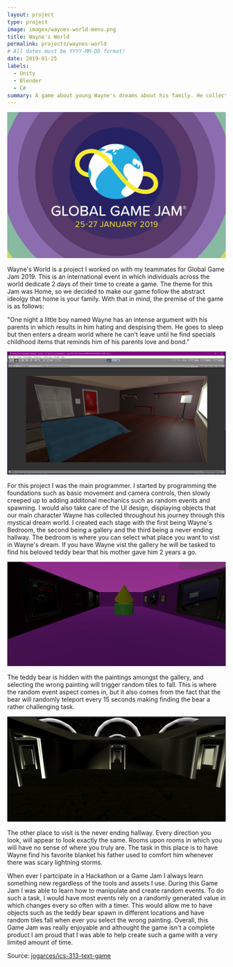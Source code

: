 ```yaml
---
layout: project
type: project
image: images/waynes-world-menu.png
title: Wayne's World
permalink: projects/waynes-world
# All dates must be YYYY-MM-DD format!
date: 2019-01-25
labels:
  - Unity
  - Blender
  - C#
summary: A game about young Wayne's dreams about his family. He collects vivid nostalgic items throughout his life and in search for a reason to consider his family his home.
---
```

<img class="ui medium right floated rounded image" src="../images/ggj.jpg">

Wayne's World is a project I worked on with my teammates for Global Game Jam 2019. This is an international event in which individuals across the world dedicate 2 days of their time to create a game. The theme for this Jam was Home, so we decided to make our game follow the abstract ideolgy that home is your family. With that in mind, the premise of the game is as follows:

"One night a little boy named Wayne has an intense argument with his parents in which results in him hating and despising them. He goes to sleep but then enters a dream world where he can't leave until he find specials childhood items that reminds him of his parents love and bond."

<img class="ui image" src="../images/waynes-world-bedroom.png">

For this project I was the main programmer. I started by programming the foundations such as basic movement and camera controls, then slowly creeped up to adding additonal mechanics such as random events and spawning. I would also take care of the UI design, displaying objects that our main character Wayne has collected throughout his journey through this mystical dream world. I created each stage with the first being Wayne's Bedroom, the second being a gallery and the third being a never ending hallway. The bedroom is where you can select what place you want to vist in Wayne's dream. If you have Wayne vist the gallery he will be tasked to find his beloved teddy bear that his mother gave him 2 years a go.

<img class="ui image" src="../images/waynes-world-gallery.png">

 The teddy bear is hidden with the paintings amongst the gallery, and selecting the wrong painting will trigger random tiles to fall. This is where the random event aspect comes in, but it also comes from the fact that the bear will randomly teleport every 15 seconds making finding the bear a rather challenging task.  

<img class="ui image" src="../images/waynes-world-hall.png">

 The other place to visit is the never ending hallway. Every direction you look, will appear to look exactly the same. Rooms upon rooms in which you will have no sense of where you truly are. The task in this place is to have Wayne find his favorite blanket his father used to comfort him whenever there was scary lightning storms.

When ever I partcipate in a Hackathon or a Game Jam I always learn something new regardless of the tools and assets I use. During this Game Jam I was able to learn how to manipulate and create random events. To do such a task, I would have most events rely on a randomly generated value in which changes every so often with a timer. This would allow me to have objects such as the teddy bear spawn in different locations and have random tiles fall when ever you select the wrong painting. Overall, this Game Jam was really enjoyable and althought the game isn't a complete product I am proud that I was able to help create such a game with a very limited amount of time.

Source: <a href="https://github.com/jogarces/ics-313-text-game"><i class="large github icon "></i>jogarces/ics-313-text-game</a>

